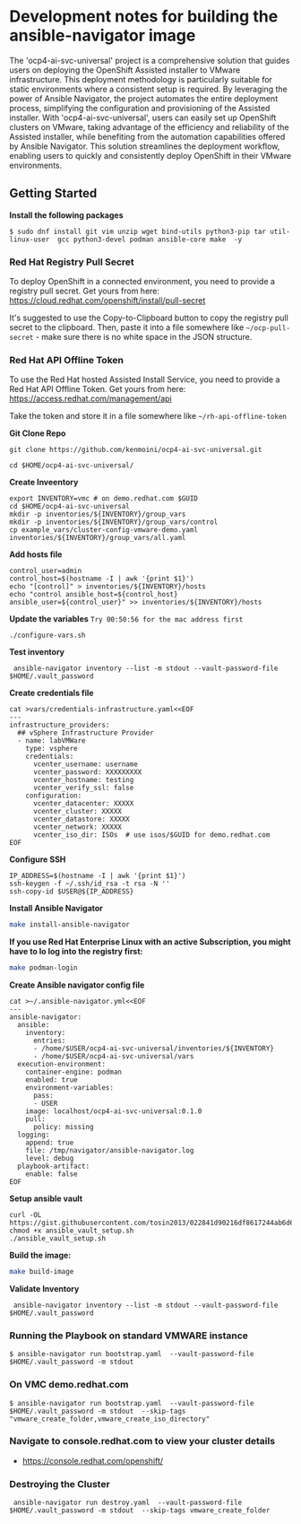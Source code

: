 # Development notes for building the ansible-navigator image

The 'ocp4-ai-svc-universal' project is a comprehensive solution that guides users on deploying the OpenShift Assisted installer to VMware infrastructure. This deployment methodology is particularly suitable for static environments where a consistent setup is required. By leveraging the power of Ansible Navigator, the project automates the entire deployment process, simplifying the configuration and provisioning of the Assisted installer. With 'ocp4-ai-svc-universal', users can easily set up OpenShift clusters on VMware, taking advantage of the efficiency and reliability of the Assisted installer, while benefiting from the automation capabilities offered by Ansible Navigator. This solution streamlines the deployment workflow, enabling users to quickly and consistently deploy OpenShift in their VMware environments.

## Getting Started

**Install the following packages**
```
$ sudo dnf install git vim unzip wget bind-utils python3-pip tar util-linux-user  gcc python3-devel podman ansible-core make  -y
```

### Red Hat Registry Pull Secret

To deploy OpenShift in a connected environment, you need to provide a registry pull secret.  Get yours from here: https://cloud.redhat.com/openshift/install/pull-secret

It's suggested to use the Copy-to-Clipboard button to copy the registry pull secret to the clipboard.  Then, paste it into a file somewhere like `~/ocp-pull-secret` - make sure there is no white space in the JSON structure.

### Red Hat API Offline Token

To use the Red Hat hosted Assisted Install Service, you need to provide a Red Hat API Offline Token.  Get yours from here: https://access.redhat.com/management/api

Take the token and store it in a file somewhere like `~/rh-api-offline-token`

**Git Clone Repo**
```
git clone https://github.com/kenmoini/ocp4-ai-svc-universal.git

cd $HOME/ocp4-ai-svc-universal/
```

**Create Inveentory**
```
export INVENTORY=vmc # on demo.redhat.com $GUID
cd $HOME/ocp4-ai-svc-universal
mkdir -p inventories/${INVENTORY}/group_vars
mkdir -p inventories/${INVENTORY}/group_vars/control
cp example_vars/cluster-config-vmware-demo.yaml inventories/${INVENTORY}/group_vars/all.yaml
```

**Add hosts file**
```
control_user=admin
control_host=$(hostname -I | awk '{print $1}')
echo "[control]" > inventories/${INVENTORY}/hosts
echo "control ansible_host=${control_host} ansible_user=${control_user}" >> inventories/${INVENTORY}/hosts
```


**Update the variables**
`Try 00:50:56 for the mac address first`
```
./configure-vars.sh
```

**Test inventory**
```
 ansible-navigator inventory --list -m stdout --vault-password-file $HOME/.vault_password
```

**Create credentials file**
```
cat >vars/credentials-infrastructure.yaml<<EOF
---
infrastructure_providers:
  ## vSphere Infrastructure Provider
  - name: labVMWare
    type: vsphere
    credentials:
      vcenter_username: username
      vcenter_password: XXXXXXXXX
      vcenter_hostname: testing
      vcenter_verify_ssl: false
    configuration:
      vcenter_datacenter: XXXXX
      vcenter_cluster: XXXXX
      vcenter_datastore: XXXXX
      vcenter_network: XXXXX
      vcenter_iso_dir: ISOs  # use isos/$GUID for demo.redhat.com
EOF
```

**Configure SSH**
```
IP_ADDRESS=$(hostname -I | awk '{print $1}')
ssh-keygen -f ~/.ssh/id_rsa -t rsa -N ''
ssh-copy-id $USER@${IP_ADDRESS}
```

**Install Ansible Navigator**
```bash
make install-ansible-navigator
```

**If you use Red Hat Enterprise Linux with an active Subscription, you might have to lo log into the registry first:**

```bash
make podman-login
```

**Create Ansible navigator config file**
```
cat >~/.ansible-navigator.yml<<EOF
---
ansible-navigator:
  ansible:
    inventory:
      entries:
      - /home/$USER/ocp4-ai-svc-universal/inventories/${INVENTORY}
      - /home/$USER/ocp4-ai-svc-universal/vars
  execution-environment:
    container-engine: podman
    enabled: true
    environment-variables:
      pass:
      - USER
    image: localhost/ocp4-ai-svc-universal:0.1.0 
    pull:
      policy: missing
  logging:
    append: true
    file: /tmp/navigator/ansible-navigator.log
    level: debug
  playbook-artifact:
    enable: false
EOF
```
**Setup ansible vault**
```
curl -OL https://gist.githubusercontent.com/tosin2013/022841d90216df8617244ab6d6aceaf8/raw/92400b9e459351d204feb67b985c08df6477d7fa/ansible_vault_setup.sh
chmod +x ansible_vault_setup.sh
./ansible_vault_setup.sh
```

**Build the image:**
```bash
make build-image
```

**Validate Inventory**
```
 ansible-navigator inventory --list -m stdout --vault-password-file $HOME/.vault_password
```

### Running the Playbook on standard VMWARE instance
```
$ ansible-navigator run bootstrap.yaml  --vault-password-file $HOME/.vault_password -m stdout 
```

### On VMC demo.redhat.com
```
$ ansible-navigator run bootstrap.yaml  --vault-password-file $HOME/.vault_password -m stdout  --skip-tags "vmware_create_folder,vmware_create_iso_directory" 
```

### Navigate to console.redhat.com to view your cluster details
* https://console.redhat.com/openshift/

### Destroying the Cluster
```
 ansible-navigator run destroy.yaml  --vault-password-file $HOME/.vault_password -m stdout  --skip-tags vmware_create_folder
```